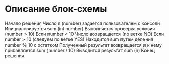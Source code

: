 # Описание блок-схемы
Начало решения
Число n (number) задается пользователем с консоли
Инициализируется sum (int number)
Выполняется проверка условия (number > 10)
Если number < 10 
Число возвращается (по ветке NO)
Если number > 10 (следуем по ветке YES)
Находится sum путем деления number % 10 с остатком
Полученный результат возвращается и к нему прибавляется sum (number / 10)
Выводится результат sum (n)
Конец решения
